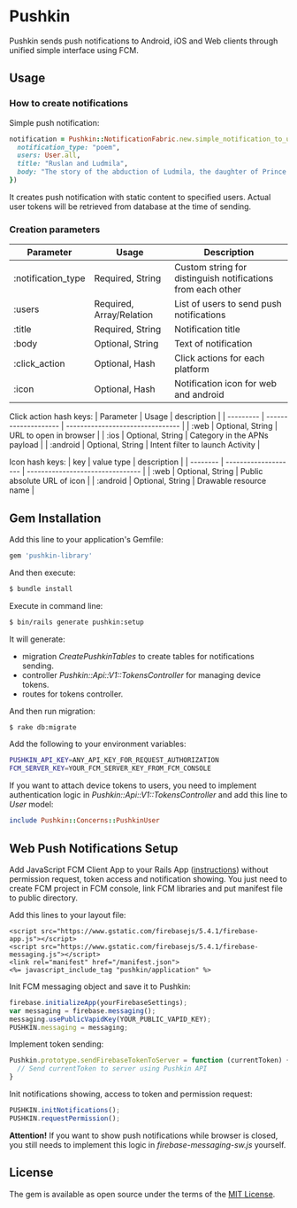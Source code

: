 # Pushkin
Pushkin sends push notifications to Android, iOS and Web clients through unified simple interface using FCM.

## Usage

### How to create notifications

Simple push notification:
```ruby
notification = Pushkin::NotificationFabric.new.simple_notification_to_users({
  notification_type: "poem",
  users: User.all,
  title: "Ruslan and Ludmila",
  body: "The story of the abduction of Ludmila, the daughter of Prince Vladimir of Kiev, by an evil wizard and the attempt by the brave knight Ruslan to find and rescue her"
})
```

It creates push notification with static content to specified users. Actual user tokens will be retrieved from database at the time of sending.

### Creation parameters

| Parameter          | Usage                    | Description                                                 |
| ------------------ | ------------------------ | ----------------------------------------------------------- |
| :notification_type | Required, String         | Custom string for distinguish notifications from each other |
| :users             | Required, Array/Relation | List of users to send push notifications                    |
| :title             | Required, String         | Notification title                                          |
| :body              | Optional, String         | Text of notification                                        |
| :click_action      | Optional, Hash           | Click actions for each platform                             |
| :icon              | Optional, Hash           | Notification icon for web and android                       |

Click action hash keys:
| Parameter | Usage                | description                      |
| --------- | -------------------- | -------------------------------- |
| :web      | Optional, String     | URL to open in browser           |
| :ios      | Optional, String     | Category in the APNs payload     |
| :android  | Optional, String     | Intent filter to launch Activity |

Icon hash keys:
| key      | value type           | description                      |
| -------- | -------------------- | -------------------------------- |
| :web     | Optional, String     | Public absolute URL of icon      |
| :android | Optional, String     | Drawable resource name           | 

## Gem Installation
Add this line to your application's Gemfile:

```ruby
gem 'pushkin-library'
```

And then execute:
```bash
$ bundle install
```

Execute in command line:
```bash
$ bin/rails generate pushkin:setup
```

It will generate:
* migration *CreatePushkinTables* to create tables for notifications sending.
* controller *Pushkin::Api::V1::TokensController* for managing device tokens.
* routes for tokens controller.

And then run migration:
```bash
$ rake db:migrate
```

Add the following to your environment variables:
```bash
PUSHKIN_API_KEY=ANY_API_KEY_FOR_REQUEST_AUTHORIZATION
FCM_SERVER_KEY=YOUR_FCM_SERVER_KEY_FROM_FCM_CONSOLE
```

If you want to attach device tokens to users, you need to implement authentication logic in *Pushkin::Api::V1::TokensController* and add this line to *User* model:
```ruby
include Pushkin::Concerns::PushkinUser
```

## Web Push Notifications Setup

Add JavaScript FCM Client App to your Rails App ([instructions](https://firebase.google.com/docs/cloud-messaging/js/client)) without permission request, token access and notification showing. You just need to create FCM project in FCM console, link FCM libraries and put manifest file to public directory.

Add this lines to your layout file:
```erb
<script src="https://www.gstatic.com/firebasejs/5.4.1/firebase-app.js"></script>
<script src="https://www.gstatic.com/firebasejs/5.4.1/firebase-messaging.js"></script>
<link rel="manifest" href="/manifest.json">
<%= javascript_include_tag "pushkin/application" %>
```

Init FCM messaging object and save it to Pushkin:
```javascript
firebase.initializeApp(yourFirebaseSettings);
var messaging = firebase.messaging();
messaging.usePublicVapidKey(YOUR_PUBLIC_VAPID_KEY);
PUSHKIN.messaging = messaging;
```

Implement token sending:
```javascript
Pushkin.prototype.sendFirebaseTokenToServer = function (currentToken) {
  // Send currentToken to server using Pushkin API
}
```

Init notifications showing, access to token and permission request:
```javascript
PUSHKIN.initNotifications();
PUSHKIN.requestPermission();
```

**Attention!** If you want to show push notifications while browser is closed, you still needs to implement this logic in *firebase-messaging-sw.js* yourself.

## License
The gem is available as open source under the terms of the [MIT License](http://opensource.org/licenses/MIT).

